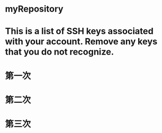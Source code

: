 # myRepository
# This is a list of SSH keys associated with your account. Remove any keys that you do not recognize.
# 第一次
# 第二次
# 第三次